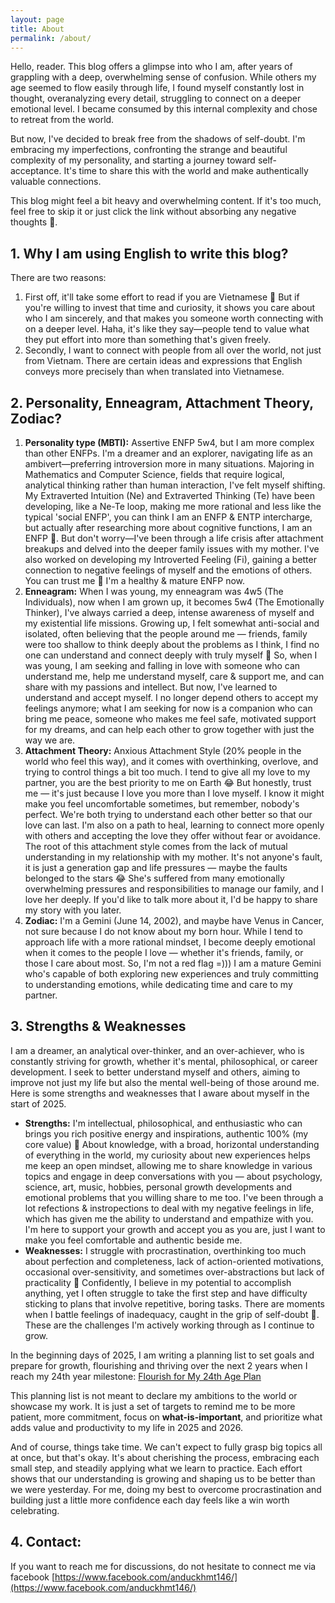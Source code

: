 ```yaml
---
layout: page
title: About
permalink: /about/
---
```


Hello, reader. This blog offers a glimpse into who I am, after years of grappling with a deep, overwhelming sense of confusion. While others my age seemed to flow easily through life, I found myself constantly lost in thought, overanalyzing every detail, struggling to connect on a deeper emotional level. I became consumed by this internal complexity and chose to retreat from the world. 

But now, I've decided to break free from the shadows of self-doubt. I'm embracing my imperfections, confronting the strange and beautiful complexity of my personality, and starting a journey toward self-acceptance. It's time to share this with the world and make authentically valuable connections.

This blog might feel a bit heavy and overwhelming content. If it's too much, feel free to skip it or just click the link without absorbing any negative thoughts 🙂.

## 1. Why I am using English to write this blog?

There are two reasons:

1. First off, it'll take some effort to read if you are Vietnamese 🙂 But if you're willing to invest that time and curiosity, it shows you care about who I am sincerely, and that makes you someone worth connecting with on a deeper level. Haha, it's like they say—people tend to value what they put effort into more than something that's given freely.
2. Secondly, I want to connect with people from all over the world, not just from Vietnam. There are certain ideas and expressions that English conveys more precisely than when translated into Vietnamese.

## 2. Personality, Enneagram, Attachment Theory,  Zodiac?

1. **Personality type (MBTI):** Assertive ENFP 5w4, but I am more complex than other ENFPs. I'm a dreamer and an explorer, navigating life as an ambivert—preferring introversion more in many situations. Majoring in Mathematics and Computer Science, fields that require logical, analytical thinking rather than human interaction, I've felt myself shifting. My Extraverted Intuition (Ne) and Extraverted Thinking (Te) have been developing, like a Ne-Te loop, making me more rational and less like the typical 'social ENFP', you can think I am an ENFP & ENTP intercharge, but actually after researching more about cognitive functions, I am an ENFP 🙂. But don't worry—I've been through a life crisis after attachment breakups and delved into the deeper family issues with my mother. I've also worked on developing my Introverted Feeling (Fi), gaining a better connection to negative feelings of myself and the emotions of others. You can trust me 🙂 I'm a healthy & mature ENFP now.
2. **Enneagram:** When I was young, my enneagram was 4w5 (The Individuals), now when I am grown up, it becomes 5w4 (The Emotionally Thinker), I've always carried a deep, intense awareness of myself and my existential life missions. Growing up, I felt somewhat anti-social and isolated, often believing that the people around me — friends, family were too shallow to think deeply about the problems as I think, I find no one can understand and connect deeply with truly myself 🙂 So, when I was young, I am seeking and falling in love with someone who can understand me, help me understand myself, care & support me, and can share with my passions and intellect. But now, I've learned to understand and accept myself. I no longer depend others to accept my feelings anymore; what I am seeking for now is a companion who can bring me peace, someone who makes me feel safe, motivated support for my dreams, and can help each other to grow together with just the way we are.
3. **Attachment Theory:** Anxious Attachment Style (20% people in the world who feel this way), and it comes with overthinking, overlove, and trying to control things a bit too much. I tend to give all my love to my partner, you are the best priority to me on Earth 😂 But honestly, trust me — it's just because I love you more than I love myself. I know it might make you feel uncomfortable sometimes, but remember, nobody's perfect. We're both trying to understand each other better so that our love can last. I'm also on a path to heal, learning to connect more openly with others and accepting the love they offer without fear or avoidance. The root of this attachment style comes from the lack of mutual understanding in my relationship with my mother. It's not anyone's fault, it is just a generation gap and life pressures — maybe the faults belonged to the stars 😂 She's suffered from many emotionally overwhelming pressures and responsibilities to manage our family, and I love her deeply. If you'd like to talk more about it, I'd be happy to share my story with you later.
4. **Zodiac:** I'm a Gemini (June 14, 2002), and maybe have Venus in Cancer, not sure because I do not know about my born hour. While I tend to approach life with a more rational mindset, I become deeply emotional when it comes to the people I love — whether it's friends, family, or those I care about most. So, I'm not a red flag =))) I am a mature Gemini who's capable of both exploring new experiences and truly committing to understanding emotions, while dedicating time and care to my partner.

## 3. Strengths & Weaknesses

I am a dreamer, an analytical over-thinker, and an over-achiever, who is constantly striving for growth, whether it's mental, philosophical, or career development. I seek to better understand myself and others, aiming to improve not just my life but also the mental well-being of those around me. Here is some strengths and weaknesses that I aware about myself in the start of 2025.

- **Strengths:** I'm intellectual, philosophical, and enthusiastic who can brings you rich positive energy and inspirations, authentic 100% (my core value) 🙂 About knowledge, with a broad, horizontal understanding of everything in the world, my curiosity about new experiences helps me keep an open mindset, allowing me to share knowledge in various topics and engage in deep conversations with you — about psychology, science, art, music, hobbies, personal growth developments and emotional problems that you willing share to me too. I've been through a lot refections & instropections to deal with my negative feelings in life, which has given me the ability to understand and empathize with you. I'm here to support your growth and accept you as you are, just I want to make you feel comfortable and authentic beside me.
- **Weaknesses:** I struggle with procrastination, overthinking too much about perfection and completeness, lack of action-oriented motivations, occasional over-sensitivity, and sometimes over-abstractions but lack of practicality 🙂 Confidently, I believe in my potential to accomplish anything, yet I often struggle to take the first step and have difficulty sticking to plans that involve repetitive, boring tasks. There are moments when I battle feelings of inadequacy, caught in the grip of self-doubt 🙂. These are the challenges I'm actively working through as I continue to grow.

In the beginning days of 2025, I am writing a planning list to set goals and prepare for growth, flourishing and thriving over the next 2 years when I reach my 24th year milestone: [Flourish for My 24th Age Plan](https://anduckhmt146.site/Flourish-for-my-24th-age-plan/)

This planning list is not meant to declare my ambitions to the world or showcase my work. It is just a set of targets to remind me to be more patient, more commitment, focus on **what-is-important**, and prioritize what adds value and productivity to my life in 2025 and 2026.

And of course, things take time. We can't expect to fully grasp big topics all at once, but that's okay. It's about cherishing the process, embracing each small step, and steadily applying what we learn to practice. Each effort shows that our understanding is growing and shaping us to be better than we were yesterday. For me, doing my best to overcome procrastination and building just a little more confidence each day feels like a win worth celebrating.

## 4. Contact:

If you want to reach me for discussions, do not hesitate to connect me via facebook [https://www.facebook.com/anduckhmt146/](https://www.facebook.com/anduckhmt146/)
